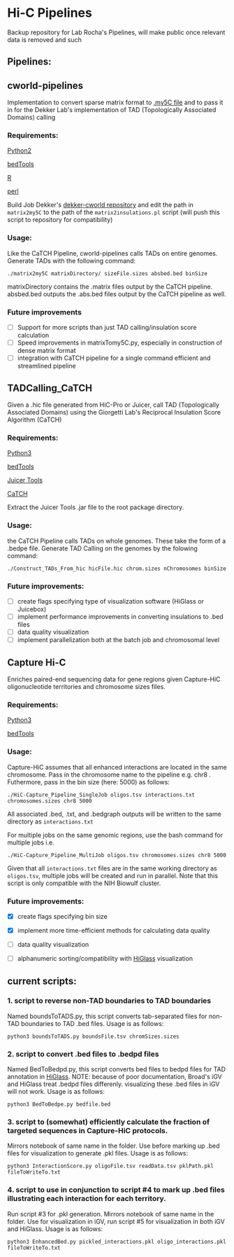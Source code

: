 # Hi-C Pipelines
Backup repository for Lab Rocha's Pipelines, will make public once relevant data is removed and such

## Pipelines:

## cworld-pipelines
Implementation to convert sparse matrix format to [.my5C file](http://my5c.umassmed.edu/welcome/welcome.php) and to pass it in for the Dekker Lab's implementation of TAD (Topologically Associated Domains) calling

### Requirements:
[Python2](https://www.python.org)

[bedTools](https://bedtools.readthedocs.io/en/latest/)

[R](https://www.r-project.org/)

[perl](https://www.perl.org/)

Build Job Dekker's [dekker-cworld repository](https://github.com/dekkerlab/cworld-dekker.git) and edit the path in ```matrix2my5C``` to the path of the ```matrix2insulations.pl``` script (will push this script to repository for compatibility)

### Usage:
Like the CaTCH Pipeline, cworld-pipelines calls TADs on entire genomes. Generate TADs with the following command:

```
./matrix2my5C matrixDirectory/ sizeFile.sizes absbed.bed binSize
```

matrixDirectory contains the .matrix files output by the CaTCH pipeline. absbed.bed outputs the .abs.bed files output by the CaTCH pipeline as well.

### Future improvements

- [ ] Support for more scripts than just TAD calling/insulation score calculation
- [ ] Speed improvements in matrixTomy5C.py, especially in construction of dense matrix format
- [ ] integration with CaTCH pipeline for a single command efficient and streamlined pipeline

## TADCalling_CaTCH
Given a .hic file generated from HiC-Pro or Juicer, call TAD (Topologically Associated Domains) using the Giorgetti Lab's Reciprocal Insulation Score Algorithm (CaTCH)

### Requirements:
[Python3](https://www.python.org)

[bedTools](https://bedtools.readthedocs.io/en/latest/)

[Juicer Tools](https://github.com/aidenlab/juicer/wiki/Download)

[CaTCH](https://github.com/zhanyinx/CaTCH_R)

Extract the Juicer Tools .jar file to the root package directory.

### Usage:
the CaTCH Pipeline calls TADs on whole genomes. These take the form of a .bedpe file. Generate TAD Calling on the genomes by the folowing command:

```
./Construct_TADs_From_hic hicFile.hic chrom.sizes nChromosomes binSize
```

### Future improvements:
- [ ] create flags specifying type of visualization software (HiGlass or Juicebox)
- [ ] implement performance improvements in converting insulations to .bed files
- [ ] data quality visualization
- [ ] implement parallelization both at the batch job and chromosomal level

## Capture Hi-C
Enriches paired-end sequencing data for gene regions given Capture-HiC oligonucleotide territories and chromosome sizes files.

### Requirements:
[Python3](https://www.python.org)

[bedTools](https://bedtools.readthedocs.io/en/latest/)

### Usage:
Capture-HiC assumes that all enhanced interactions are located in the same chromosome. Pass in the chromosome name to the pipeline e.g. chr8 . Futhermore, pass in the bin size (here: 5000) as follows:
```
./HiC-Capture_Pipeline_SingleJob oligos.tsv interactions.txt chromosomes.sizes chr8 5000
```
All associated .bed, .txt, and .bedgraph outputs will be written to the same directory as ```interactions.txt```

For multiple jobs on the same genomic regions, use the bash command for multiple jobs i.e.
```
./HiC-Capture_Pipeline_MultiJob oligos.tsv chromosomes.sizes chr8 5000
```

Given that all ```interactions.txt``` files are in the same working directory as ```oligos.tsv```, multiple jobs will be created and run in parallel. Note that this script is only compatible with the NIH Biowulf cluster.

### Future improvements:
- [x] create flags specifying bin size
- [x] implement more time-efficient methods for calculating data quality
- [ ] data quality visualization
- [ ] alphanumeric sorting/compatibility with [HiGlass](https://higlass.io) visualization 


## current scripts:
### 1. script to reverse non-TAD boundaries to TAD boundaries
Named boundsToTADS.py, this script converts tab-separated files for non-TAD boundaries to TAD .bed files. Usage is as follows:
```
python3 boundsToTADS.py boundsFile.tsv chromSizes.sizes
```

### 2. script to convert .bed files to .bedpd files
Named BedToBedpd.py, this script converts bed files to bedpd files for TAD annotation in [HiGlass](https://higlass.io). NOTE: because of poor documentation, Broad's iGV and HiGlass treat .bedpd files differenly. visualizing these .bed files in iGV will not work. Usage is as follows:
```
python3 BedToBedpe.py bedfile.bed
```

### 3. script to (somewhat) efficiently calculate the fraction of targeted sequences in Capture-HiC protocols.

 Mirrors notebook of same name in the folder. Use before marking up .bed files for visualization to generate .pkl files. Usage is as follows:
```
python3 InteractionScore.py oligoFile.tsv readData.tsv pklPath.pkl fileToWriteTo.txt
```

### 4. script to use in conjunction to script #4 to mark up .bed files illustrating each interaction for each territory. 

Run script #3 for .pkl generation. Mirrors notebook of same name in the folder. Use for visualization in iGV, run script #5 for visualization in both iGV and HiGlass. Usage is as follows:
```
python3 EnhancedBed.py pickled_interactions.pkl oligo_interactions.pkl fileToWriteTo.txt
```
